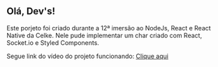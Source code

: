 ## Olá, Dev's!

Este porjeto foi criado durante a 12ª imersão ao NodeJs, React e React Native da Celke. Nele pude implementar um char criado com React, Socket.io e Styled Components.

Segue link do vídeo do projeto funcionando: <a href="https://www.linkedin.com/posts/bruno-costa-figueiredo-b9b3141a2_reactjs-javascript-desenvolvimentoweb-activity-6851170224796909568-kPNU">Clique aqui</a>

